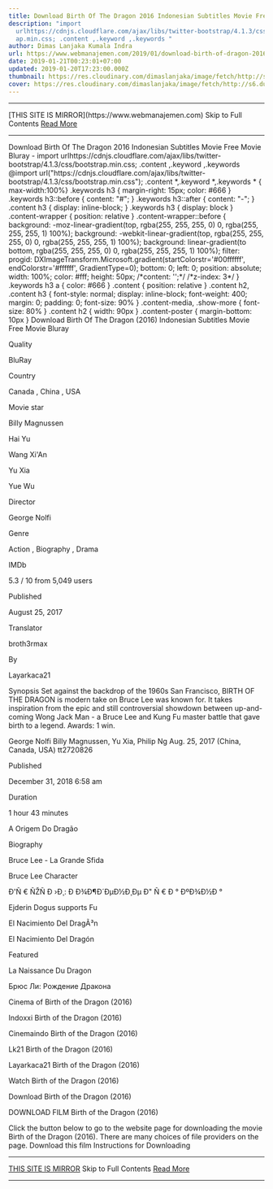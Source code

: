 ```yaml
---
title: Download Birth Of The Dragon 2016 Indonesian Subtitles Movie Free Movie Bluray
description: "import
  urlhttps://cdnjs.cloudflare.com/ajax/libs/twitter-bootstrap/4.1.3/css/bootstr\
  ap.min.css; .content ,.keyword ,.keywords "
author: Dimas Lanjaka Kumala Indra
url: https://www.webmanajemen.com/2019/01/download-birth-of-dragon-2016.html
date: 2019-01-21T00:23:01+07:00
updated: 2019-01-20T17:23:00.000Z
thumbnail: https://res.cloudinary.com/dimaslanjaka/image/fetch/http://s6.dunia21.org/wp-content/uploads/2017/11/film-birth-of-the-dragon-2017.jpg
cover: https://res.cloudinary.com/dimaslanjaka/image/fetch/http://s6.dunia21.org/wp-content/uploads/2017/11/film-birth-of-the-dragon-2017.jpg
---
```


<hr/> [THIS SITE IS MIRROR](https://www.webmanajemen.com) Skip to Full Contents <a href="https://www.webmanajemen.com/2019/01/download-birth-of-dragon-2016.html" rel="follow" class="button" id="read-more">Read More</a> <hr/> Download Birth Of The Dragon 2016 Indonesian Subtitles Movie Free Movie Bluray - import urlhttps://cdnjs.cloudflare.com/ajax/libs/twitter-bootstrap/4.1.3/css/bootstrap.min.css; .content ,.keyword ,.keywords  @import url("https://cdnjs.cloudflare.com/ajax/libs/twitter-bootstrap/4.1.3/css/bootstrap.min.css");  .content *,.keyword *,.keywords * { max-width:100%}  .keywords h3 { margin-right: 15px; color: #666 }   .keywords h3::before { content: "#"; }  .keywords h3::after { content: "-"; }  .content h3 { display: inline-block; }  .keywords h3 { display: block }  .content-wrapper {          position: relative      }      .content-wrapper::before {          background: -moz-linear-gradient(top, rgba(255, 255, 255, 0) 0, rgba(255, 255, 255, 1) 100%);          background: -webkit-linear-gradient(top, rgba(255, 255, 255, 0) 0, rgba(255, 255, 255, 1) 100%);          background: linear-gradient(to bottom, rgba(255, 255, 255, 0) 0, rgba(255, 255, 255, 1) 100%);          filter: progid: DXImageTransform.Microsoft.gradient(startColorstr='#00ffffff', endColorstr='#ffffff', GradientType=0);          bottom: 0;          left: 0;          position: absolute;          width: 100%;          color: #fff;          height: 50px;          /*content: '';*/          /*z-index: 3*/      }      .keywords h3 a {          color: #666      }      .content {          position: relative      }      .content h2,      .content h3 {          font-style: normal;          display: inline-block;          font-weight: 400;          margin: 0;          padding: 0;          font-size: 90%      }      .content-media,      .show-more {          font-size: 80%      }      .content h2 {          width: 90px      }      .content-poster {          margin-bottom: 10px      }    
  Download Birth Of The Dragon (2016) Indonesian Subtitles Movie Free Movie Bluray 

  

  
  
  
  Quality 
  
  BluRay 
  
  
  
  Country 
  
  Canada , China , USA 
  
  
  
  Movie star 
  
  Billy Magnussen 
  
  Hai Yu 
  
  Wang Xi'An 
  
  Yu Xia 
  
  Yue Wu 
  
  
  
  Director 
  
  George Nolfi 
  
  
  
  Genre 
  
  Action , Biography , Drama 
  
  
  
  IMDb 
  
  5.3 
  / 
  10 
  from 
  5,049 
  users 
  
  
  Published 
  
  August 25, 2017 
  
  
  
  Translator 
  
  broth3rmax 
  
  
  
  By 
  
  Layarkaca21 
  
  
  Synopsis 
 Set against the backdrop of the 1960s San Francisco, BIRTH OF THE DRAGON is modern take on Bruce Lee was known for.  It takes inspiration from the epic and still controversial showdown between up-and-coming Wong Jack Man - a Bruce Lee and Kung Fu master battle that gave birth to a legend. 
 Awards: 1 win. 

  George Nolfi 
  Billy Magnussen, Yu Xia, Philip Ng 
  Aug. 25, 2017 (China, Canada, USA) 
  tt2720826 
 
  
  
  Published 
  
  December 31, 2018 6:58 am 
  
  
  
  Duration 
  
  1 hour 43 minutes 
  
  
  
  A Origem Do Dragão 
  
  Biography 
  
  Bruce Lee - La Grande Sfida 
  
  Bruce Lee Character 
  
  Ð'Ñ € ÑŽÑ Ð ›Ð¸: Ð Ð¾Ð¶Ð´ÐµÐ½Ð¸Ðµ Ð" Ñ € Ð ° ÐºÐ¾Ð½Ð ° 
  
  Ejderin Dogus supports Fu 
  
  El Nacimiento Del DragÃ³n 
  
  El Nacimiento Del Dragón 
  
  Featured 
  
  La Naissance Du Dragon 
  
  Брюс Ли: Рождение Дракона 
  
  Cinema of Birth of the Dragon (2016) 
  
  Indoxxi Birth of the Dragon (2016) 
  
  Cinemaindo Birth of the Dragon (2016) 
  
  Lk21 Birth of the Dragon (2016) 
  
  Layarkaca21 Birth of the Dragon (2016) 
  
  Watch Birth of the Dragon (2016) 
  
  Download Birth of the Dragon (2016) 
  
  
  

  
  DOWNLOAD FILM Birth of the Dragon (2016) 
  
  Click the button below to go to the website page for downloading the movie Birth of the Dragon (2016).  There are many choices of file providers on the page. 
   Download this film   Instructions for Downloading <hr/> [THIS SITE IS MIRROR](https://www.webmanajemen.com) Skip to Full Contents <a href="https://www.webmanajemen.com/2019/01/download-birth-of-dragon-2016.html" rel="follow" class="button" id="read-more">Read More</a> <hr/>